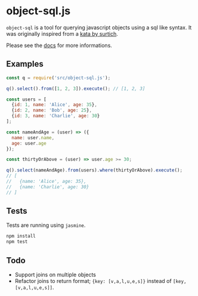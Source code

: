 # object-sql.js

`object-sql` is a tool for querying javascript objects using a sql like syntax. It was originally inspired from a [kata by surtich](https://www.codewars.com/kata/545434090294935e7d0010ab).

Please see the [docs](https://ankr.github.io/object-sql.js) for more informations.

## Examples
```javascript
const q = require('src/object-sql.js');

q().select().from([1, 2, 3]).execute(); // [1, 2, 3]
```

```javascript
const users = [
  {id: 1, name: 'Alice', age: 35},
  {id: 2, name: 'Bob', age: 25},
  {id: 3, name: 'Charlie', age: 30}
];

const nameAndAge = (user) => ({
  name: user.name,
  age: user.age
});

const thirtyOrAbove = (user) => user.age >= 30;

q().select(nameAndAge).from(users).where(thirtyOrAbove).execute();
// [
//   {name: 'Alice', age: 35},
//   {name: 'Charlie', age: 30}
// ]
```

## Tests

Tests are running using `jasmine`.
```bash
npm install
npm test
```

## Todo

 - Support joins on multiple objects
 - Refactor joins to return format; `{key: [v,a,l,u,e,s]}` instead of `[key, [v,a,l,u,e,s]]`.
